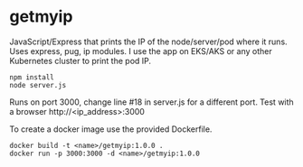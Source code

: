 # getmyip
JavaScript/Express that prints the IP of the node/server/pod where it runs. Uses express, pug, ip modules.
I use the app on EKS/AKS or any other Kubernetes cluster to print the pod IP.

```
npm install
node server.js
```

Runs on port 3000, change line #18 in server.js for a different port.
Test with a browser http://<ip_address>:3000

To create a docker image use the provided Dockerfile.
```
docker build -t <name>/getmyip:1.0.0 .
docker run -p 3000:3000 -d <name>/getmyip:1.0.0
```

